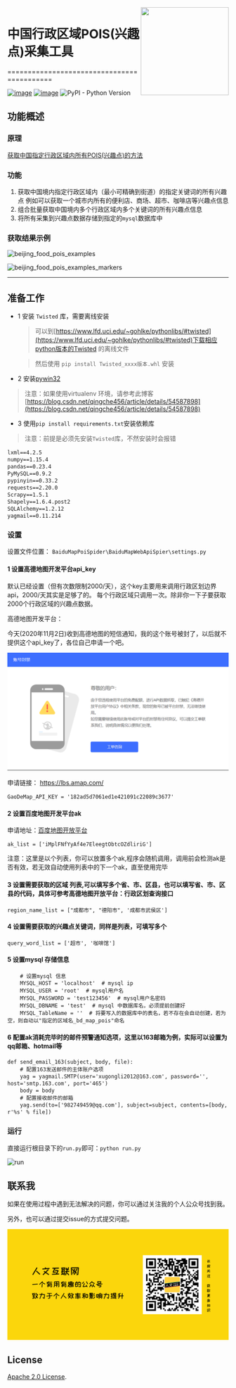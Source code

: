 

<img align="right" width="200" height="200" src="https://pic4.zhimg.com/v2-78d1472351272f41d8dd76a6d8a635c7_xll.jpg">

# 中国行政区域POIS(兴趣点)采集工具
===========================================

[![image](https://img.shields.io/pypi/v/requests.svg)](https://pypi.org/project/requests/)
[![image](https://img.shields.io/pypi/l/requests.svg)](https://pypi.org/project/requests/)
![PyPI - Python Version](https://img.shields.io/pypi/pyversions/Django.svg)



## 功能概述
### 原理

[获取中国指定行政区域内所有POIS(兴趣点)的方法](https://zhuanlan.zhihu.com/p/48081408)

### 功能
1. 获取中国境内指定行政区域内（最小可精确到街道）的指定关键词的所有兴趣点
例如可以获取一个城市内所有的便利店、商场、超市、咖啡店等兴趣点信息
2. 组合批量获取中国境内多个行政区域内多个关键词的所有兴趣点信息
3. 将所有采集到兴趣点数据存储到指定的`mysql`数据库中

### 获取结果示例

![beijing_food_pois_examples](/img/beijing_food_pois_examples.jpg)



![beijing_food_pois_examples_markers](/img/beijing_food_pois_examples_markers.jpg)




----------

## 准备工作

* 1 安装 `Twisted` 库，需要离线安装

  > 可以到[https://www.lfd.uci.edu/~gohlke/pythonlibs/#twisted](https://www.lfd.uci.edu/~gohlke/pythonlibs/#twisted)下载相应python版本的Twisted 的离线文件
  
  > 然后使用 `pip install Twisted_xxxx版本.whl` 安装
  


* 2 安装[pywin32](https://sourceforge.net/projects/pywin32/files/pywin32/)

> 注意：如果使用virtualenv 环境，请参考此博客[https://blog.csdn.net/qingche456/article/details/54587898](https://blog.csdn.net/qingche456/article/details/54587898)

* 3 使用`pip install requirements.txt`安装依赖库


> 注意：前提是必须先安装`Twisted`库，不然安装时会报错
>
	lxml==4.2.5
	numpy==1.15.4
	pandas==0.23.4
	PyMySQL==0.9.2
	pypinyin==0.33.2
	requests==2.20.0
	Scrapy==1.5.1
	Shapely==1.6.4.post2
	SQLAlchemy==1.2.12
	yagmail==0.11.214




### 设置

设置文件位置： `BaiduMapPoiSpider\BaiduMapWebApiSpier\settings.py`

#### 1 设置高德地图开发平台api_key

默认已经设置（但有次数限制2000/天），这个key主要用来调用行政区划边界api，2000/天其实是足够了的。
每个行政区域只调用一次。除非你一下子要获取2000个行政区域的兴趣点数据。

高德地图开发平台：

今天(2020年11月2日)收到高德地图的短信通知，我的这个账号被封了，以后就不提供这个api_key了，各位自己申请一个吧。

![run](/img/gaode_apikey_error.png)



申请链接：	https://lbs.amap.com/

	GaoDeMap_API_KEY = '182ad5d7061ed1e421091c22089c3677'


#### 2 设置百度地图开发平台ak

申请地址：[百度地图开放平台](http://lbsyun.baidu.com/)

	ak_list = ['iMplFNfYyAf4e7EleegtObtcOZdliriG']

注意：这里是以个列表，你可以放置多个ak,程序会随机调用，调用前会检测ak是否有效，若无效自动使用列表中的下一个ak，直至使用完毕

#### 3 设置需要获取的区域 列表,可以填写多个省、市、区县，也可以填写省、市、区县的代码，具体可参考高德地图开放平台：行政区划查询接口

	region_name_list = ["成都市", "德阳市", '成都市武侯区']


#### 4 设置需要获取的兴趣点关键词，同样是列表，可填写多个

	query_word_list = ['超市', '咖啡馆']

#### 5 设置mysql 存储信息

		# 设置mysql 信息
		MYSQL_HOST = 'localhost'  # mysql ip
		MYSQL_USER = 'root'  # mysql用户名
		MYSQL_PASSWORD = 'test123456'  # mysql用户名密码
		MYSQL_DBNAME = 'test'  # mysql 中数据库名，必须提前创建好
		MYSQL_TableName = ''  # 将要写入的数据库中的表名，若不存在会自动创建，若为空，则自动以"指定的区域名_bd_map_pois"命名



#### 6 配置ak消耗完毕时的邮件预警通知选项，这里以163邮箱为例，实际可以设置为qq邮箱、hotmail等

	def send_email_163(subject, body, file):
	    # 配置163发送邮件的主体账户选项
	    yag = yagmail.SMTP(user='xugongli2012@163.com', password='', host='smtp.163.com', port='465')
	    body = body
	    # 配置接收邮件的邮箱
	    yag.send(to=['982749459@qq.com'], subject=subject, contents=[body, r'%s' % file])



### 运行

直接运行根目录下的`run.py`即可：`python run.py`

![run](/img/run.gif)


## 联系我

如果在使用过程中遇到无法解决的问题，你可以通过关注我的个人公众号找到我。

另外，也可以通过提交issue的方式提交问题。

![rewnwen_wechat](./img/rewnwen_wechat.png)


## License


[Apache 2.0 License](https://www.apache.org/licenses/LICENSE-2.0.html).



